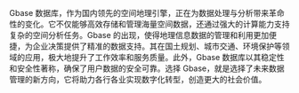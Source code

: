 Gbase 数据库，作为国内领先的空间地理引擎，正在为数据处理与分析带来革命性的变化。它不仅能够高效存储和管理海量空间数据，还通过强大的计算能力支持复杂的空间分析任务。Gbase 的出现，使得地理信息数据的管理和利用更加便捷，为企业决策提供了精准的数据支持。其在国土规划、城市交通、环境保护等领域的应用，极大地提升了工作效率和服务质量。此外，Gbase 数据库以其稳定性和安全性著称，确保了用户数据的安全可靠。选择 Gbase，就是选择了未来数据管理的新方向，它将助力各行各业实现数字化转型，创造更大的社会价值。